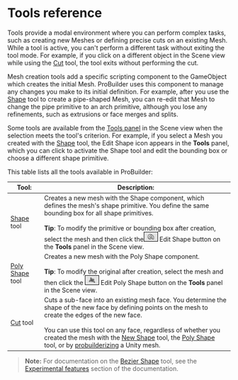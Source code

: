 # Tools reference

Tools provide a modal environment where you can perform complex tasks, such as creating new Meshes or defining precise cuts on an existing Mesh. While a tool is active, you can't perform a different task without exiting the tool mode. For example, if you click on a different object in the Scene view while using the [Cut](cut-tool.md) tool, the tool exits without performing the cut.

Mesh creation tools add a specific scripting component to the GameObject which creates the initial Mesh. ProBuilder uses this component to manage any changes you make to its initial definition. For example, after you use the [Shape](shape-tool.md) tool to create a pipe-shaped Mesh, you can re-edit that Mesh to change the pipe primitive to an arch primitive, although you lose any refinements, such as extrusions or face merges and splits.

Some tools are available from the [Tools panel](https://docs.unity3d.com/Manual/UsingCustomEditorTools.html#ToolModesAccessSceneViewPanel) in the Scene view when the selection meets the tool's criterion. For example, if you select a Mesh you created with the [Shape](shape-tool.md) tool, the Edit Shape icon appears in the **Tools** panel, which you can click to activate the Shape tool and edit the bounding box or choose a different shape primitive.

This table lists all the tools available in ProBuilder:

| **Tool:**                                     | **Description:**                                             |
| --------------------------------------------- | ------------------------------------------------------------ |
| [Shape](shape-tool.md) tool                   | Creates a new mesh with the Shape component, which defines the mesh's shape primitive. You define the same bounding box for all shape primitives. <br /><br />**Tip**: To modify the primitive or bounding box after creation, select the mesh and then click the![img](images/icons/tlbx-icon-shape.png) Edit Shape button on the **Tools** panel in the Scene view. |
| [Poly Shape](polyshape.md) tool               | Creates a new mesh with the Poly Shape component.<br /><br />**Tip**: To modify the original after creation, select the mesh and then click the ![](images/icons/tlbx-icon-polyshape.png) Edit Poly Shape button on the **Tools** panel in the Scene view. |
| [Cut](cut-tool.md) tool                       | Cuts a sub-face into an existing mesh face. You determine the shape of the new face by defining points on the mesh to create the edges of the new face. <br /><br />You can use this tool on any face, regardless of whether you created the mesh with the [New Shape](shape-tool.md) tool, the [Poly Shape](polyshape.md) tool, or by [probuilderizing](Object_ProBuilderize.md) a Unity mesh. |


> **Note:** For documentation on the [Bezier Shape](bezier.md) tool, see the [Experimental features](experimental.md) section of the documentation.
